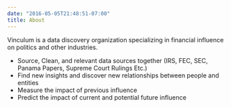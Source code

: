 ```yaml
---
date: "2016-05-05T21:48:51-07:00"
title: About
---
```


Vinculum is a data discovery organization specializing in financial influence on politics and other industries.


+ Source, Clean, and relevant data sources together (IRS, FEC, SEC, Panama Papers, Supreme Court Rulings Etc.)
+ Find new insights and discover new relationships between people and entities
+ Measure the impact of previous influence
+ Predict the impact of current and potential future influence
